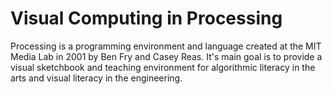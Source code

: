 # Visual Computing in Processing

Processing is a programming environment and language created at the MIT Media Lab in 2001 by Ben Fry and Casey Reas. It's main goal is to provide a visual sketchbook and teaching environment for algorithmic literacy in the arts and visual literacy in the engineering.

